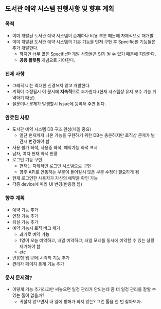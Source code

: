 ## 도서관 예약 시스템 진행사항 및 향후 계획

### 목적

- 이미 개발된 도서관 예약 시스템이 존재하나 비용 부분 때문에 자체적으로 재개발
- 이미 개발된 도서관 예약 시스템의 기본 기능을 먼저 구현 후 Specific한 기능들은 추가 개발한다.
  - 하지만 너무 많은 Specific한 개발 사항들은 SI가 될 수 있기 때문에 지양한다.
  - **공용 플랫폼** 개념으로 가야한다.

### 전제 사항

- 그래픽 UI는 최대한 신경쓰지 않고 개발한다.
- 계획이 수정될시 이 문서에 **지속적**으로 추가한다.(현재 시스템상 유지 보수 기능 취약하기 때문)
- 질문이나 문제가 발생할시 Issue에 등록해 주면 된다.

### 완료된 사항

- 도서관 예약 시스템 DB 구조 완성(제일 중요)
  - 일단 현재까지 나온 기능을 구현하기 위한 DB는 충분하지만 로직상 문제가 발견시 변경해야 함
- 사용 불가 좌석, 사용중 좌석, 예약가능 좌석 표시
- 남자, 여자 현재 좌석 현황
- 로그인 기능 구현
  - 현재는 자체적인 로그인 시스템으로 구현
  - 향후 API로 연동하는 부분이 들어갈시 많은 부분 수정이 필요하게 됨
- 현재 로그인한 사용자가 자신의 예약을 확인 가능
- 각종 device에 따라 UI 변경(반응형 웹)

### 향후 계획

- 예약 기능 추가
- 연장 기능 추가
- 퇴실 기능 추가
- 예약 기능시 로직 버그 제거
  - 과거로 예약 가능
  - 1명이 오늘 예약하고, 내일 예약하고, 내일 모레를 동시에 예약할 수 있는 상황 제거해야 함
  - etc
- 반응형 웹 UI에 시각화 기능 추가
- 관리자 페이지 통계 기능 추가

### 문서 문제점?

- 이렇게 기능 추가라고만 써놓으면 일정 관리가 안되는데 좀 더 일정 관리를 잘할 수 있는 툴이 없을까?
  - 귀찮지 않으면서 내 일에 방해가 되지 않는? 그런 툴을 한 번 찾아보자.